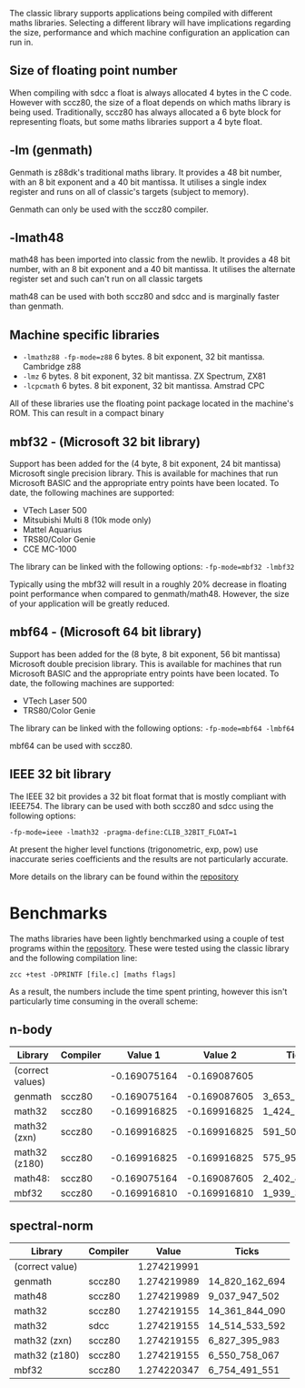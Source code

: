The classic library supports applications being compiled with different maths libraries. Selecting a different library will have implications regarding the size, performance and which machine configuration an application can run in.

## Size of floating point number

When compiling with sdcc a float is always allocated 4 bytes in the C code. However with sccz80, the size of a float depends on which maths library is being used. Traditionally, sccz80 has always allocated a 6 byte block for representing floats, but some maths libraries support a 4 byte float.

## -lm (genmath)

Genmath is z88dk's traditional maths library. It provides a 48 bit number, with an 8 bit exponent and a 40 bit mantissa. It utilises a single index register and runs on all of classic's targets (subject to memory).

Genmath can only be used with the sccz80 compiler.

## -lmath48

math48 has been imported into classic from the newlib. It provides a 48 bit number, with an 8 bit exponent and a 40 bit mantissa. It utilises the alternate register set and such can't run on all classic targets

math48 can be used with both sccz80 and sdcc and is marginally faster than genmath.

## Machine specific libraries

* `-lmathz88 -fp-mode=z88` 6 bytes. 8 bit exponent, 32 bit mantissa. Cambridge z88
* `-lmz` 6 bytes. 8 bit exponent, 32 bit mantissa. ZX Spectrum, ZX81 
* `-lcpcmath` 6 bytes. 8 bit exponent, 32 bit mantissa. Amstrad CPC

All of these libraries use the floating point package located in the machine's ROM. This can result in a compact binary

## mbf32 - (Microsoft 32 bit library)

Support has been added for the (4 byte, 8 bit exponent, 24 bit mantissa) Microsoft single precision library. This is available for machines that run Microsoft BASIC and the appropriate entry points have been located. To date, the following machines are supported:

* VTech Laser 500
* Mitsubishi Multi 8 (10k mode only)
* Mattel Aquarius
* TRS80/Color Genie
* CCE MC-1000

The library can be linked with the following options: `-fp-mode=mbf32 -lmbf32`

Typically using the mbf32 will result in a roughly 20% decrease in floating point performance when compared to genmath/math48. However, the size of your application will be greatly reduced.

## mbf64 - (Microsoft 64 bit library)

Support has been added for the (8 byte, 8 bit exponent, 56 bit mantissa) Microsoft double precision library. This is available for machines that run Microsoft BASIC and the appropriate entry points have been located. To date, the following machines are supported:

* VTech Laser 500
* TRS80/Color Genie

The library can be linked with the following options: `-fp-mode=mbf64 -lmbf64`

mbf64 can be used with sccz80.

## IEEE 32 bit library

The IEEE 32 bit provides a 32 bit float format that is mostly compliant with IEEE754. The library can be used with both sccz80 and sdcc using the following options:

`-fp-mode=ieee -lmath32 -pragma-define:CLIB_32BIT_FLOAT=1`

At present the higher level functions (trigonometric, exp, pow) use inaccurate series coefficients and the results are not particularly accurate.

More details on the library can be found within the [repository](https://github.com/z88dk/z88dk/tree/master/libsrc/_DEVELOPMENT/math/float/math32)

# Benchmarks

The maths libraries have been lightly benchmarked using a couple of test programs within the [repository](https://github.com/z88dk/z88dk/tree/master/libsrc/_DEVELOPMENT/EXAMPLES/benchmarks). These were tested using the classic library and the following compilation line:

`zcc +test -DPRINTF [file.c] [maths flags]`

As a result, the numbers include the time spent printing, however this isn't particularly time consuming in the overall scheme:

## n-body

Library         | Compiler | Value 1       | Value 2       | Ticks
-|-|-|-|-
(correct values)|          | -0.169075164  | -0.169087605
genmath         | sccz80   | -0.169075164  | -0.169087605  | 3_653_110_339
math32          | sccz80   | -0.169916825  | -0.169916825  | 1_424_142_014
math32 (zxn)    | sccz80   | -0.169916825  | -0.169916825  |   591_504_661
math32 (z180)   | sccz80   | -0.169916825  | -0.169916825  |   575_958_951
math48:         | sccz80   | -0.169075164  | -0.169087605  | 2_402_452_612
mbf32           | sccz80   | -0.169916810  | -0.169916810  | 1_939_334_701

## spectral-norm

Library         | Compiler |  Value         | Ticks
-|-|-|-
(correct value) |          | 1.274219991
genmath         | sccz80   | 1.274219989   | 14_820_162_694
math48          | sccz80   | 1.274219989   |  9_037_947_502
math32          | sccz80   | 1.274219155   | 14_361_844_090
math32          | sdcc     | 1.274219155   | 14_514_533_592
math32 (zxn)    | sccz80   | 1.274219155   |  6_827_395_983
math32 (z180)   | sccz80   | 1.274219155   |  6_550_758_067
mbf32           | sccz80   | 1.274220347   |  6_754_491_551